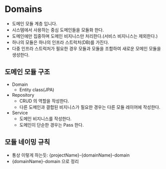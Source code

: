 # Domains
- 도메인 모듈 계층 입니다.
- 시스템에서 사용하는 중심 도메인들을 모듈화 한다.
- 도메인에만 집중하며 도메인 비지니스만 처리한다.(서비스 비지니스는 제외한다.)
- 하나의 모듈은 하나의 인프라 스트럭처(DB)를 가진다.
- 다중 인프라 스트럭처가 필요한 경우 모듈과 모듈을 조합하여 새로운 모메인 모듈을 생성한다.

## 도메인 모듈 구조
- Domain
    - Entity class(JPA)
- Repository
    - CRUD 의 역할을 작성한다.
    - 다른 도메인과 결합된 비지니스가 필요한 경우는 다른 모듈 레이어에 작성한다.
- Service
    - 도메인 비지니스를 작성한다.
    - 도메인이 단순한 경우는 Pass 한다.

## 모듈 네이밍 규칙
- 통상 이렇게 하는듯: {projectName}-{domainName}-domain   
- {domainName}-domain 으로 정리
